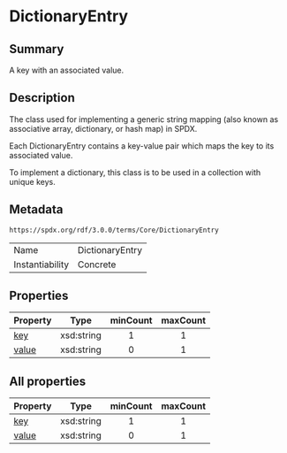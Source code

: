 <!-- Automatically generated by spec-parser v2.3.0 on 2024-07-09T12:43:38.633388+00:00 -->
<!-- SPDX-License-Identifier: Community-Spec-1.0 -->

# DictionaryEntry

## Summary

A key with an associated value.


## Description

The class used for implementing a generic string mapping (also known as
associative array, dictionary, or hash map) in SPDX.

Each DictionaryEntry contains a key-value pair which maps the key to its
associated value.

To implement a dictionary, this class is to be used in a collection with
unique keys.


## Metadata

`https://spdx.org/rdf/3.0.0/terms/Core/DictionaryEntry`


| | |
|---|---|
| Name | DictionaryEntry |
| Instantiability | Concrete |






## Properties

| Property | Type | minCount | maxCount |
|---|---|:---:|:---:|
| [key](../Properties/key.md) | xsd:string | 1 | 1 |
| [value](../Properties/value.md) | xsd:string | 0 | 1 |



## All properties

| Property | Type | minCount | maxCount |
|---|---|:---:|:---:|
| [key](../../Core/Properties/key.md) | xsd:string | 1 | 1 |
| [value](../../Core/Properties/value.md) | xsd:string | 0 | 1 |



